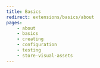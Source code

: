 ```yaml
---
title: Basics
redirect: extensions/basics/about
pages:
    - about
    - basics
    - creating
    - configuration
    - testing
    - store-visual-assets
---
```


